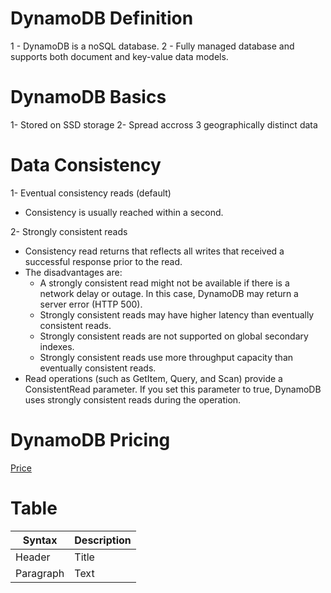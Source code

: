 
# DynamoDB Definition

1 - DynamoDB is a noSQL database.
2 - Fully managed database and supports both document and key-value data models.

# DynamoDB Basics

1- Stored on SSD storage
2- Spread accross 3 geographically distinct data

# Data Consistency

1- Eventual consistency reads (default)
- Consistency is usually reached within a second.

2- Strongly consistent reads
- Consistency read returns that reflects all writes that received a successful response prior to the read.
- The disadvantages are:
    - A strongly consistent read might not be available if there is a network delay or outage. In this case, DynamoDB may return a server error (HTTP 500).
    - Strongly consistent reads may have higher latency than eventually consistent reads.
    - Strongly consistent reads are not supported on global secondary indexes.
    - Strongly consistent reads use more throughput capacity than eventually consistent reads.
- Read operations (such as GetItem, Query, and Scan) provide a ConsistentRead parameter. If you set this parameter to true, DynamoDB uses strongly consistent reads during the operation.


# DynamoDB Pricing

[Price](https://aws.amazon.com/dynamodb/pricing/on-demand/)

# Table

| Syntax | Description |
| ----------- | ----------- |
| Header | Title |
| Paragraph | Text |
